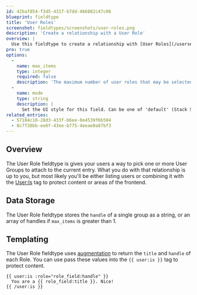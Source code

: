```yaml
---
id: 42baf054-f3d5-4317-b7dd-466882c47c06
blueprint: fieldtype
title: 'User Roles'
screenshot: fieldtypes/screenshots/user-roles.png
description: 'Create a relationship with a User Role'
overview: |
  Use this fieldtype to create a relationship with [User Roles](/users#user-roles).
pro: true
options:
  -
    name: max_items
    type: integer
    required: false
    description: 'The maximum number of user roles that may be selected.'
  -
    name: mode
    type: string
    description: |
      Set the UI style for this field. Can be one of 'default' (Stack Selector), 'select' (Select Dropdown) or 'typeahead' (Typeahead Field).
related_entries:
  - 57184c18-28d3-433f-b6ee-0e4539f6b504
  - 8c7f38bb-ee6f-43ee-b775-4eeae0a87bf3
---
```

## Overview

The User Role fieldtype is gives your users a way to pick one or more User Groups to attach to the current entry. What you do with that relationship is up to you, but most likely you'll be either listing users or combining it with the [User:Is](/tags/user-is) tag to protect content or areas of the frontend.

## Data Storage

The User Role fieldtype stores the `handle` of a single group as a string, or an array of handles if `max_items` is greater than 1.

## Templating

The User Role fieldtype uses [augmentation](/augmentation) to return the `title` and `handle` of each Role. You can use pass these values into the `{{ user:is }}` tag to protect content.

```
{{ user:is :role="role_field:handle" }}
  You are a {{ role_field:title }}. Nice!
{{ /user:is }}
```
